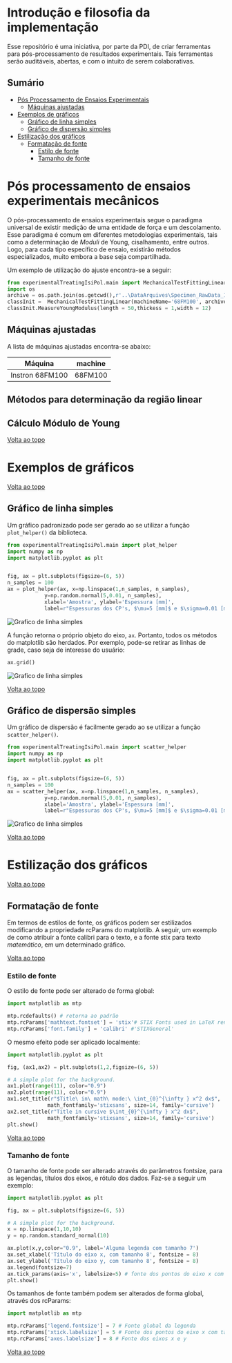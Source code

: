 # Introdução e filosofia da implementação

Esse repositório é uma iniciativa, por parte da PDI, de criar ferramentas para pós-processamento de resultados experimentais. Tais ferramentas serão auditáveis, abertas, e com o intuito de serem colaborativas.


## Sumário

- [Pós Processamento de Ensaios Experimentais](#pós-processamento-de-ensaios-experimentais)
    - [Máquinas ajustadas]()
- [Exemplos de gráficos](#exemplos-de-gráficos)
    - [Gráfico de linha simples](#gráfico-de-linha-simples)
    - [Gráfico de dispersão simples](#gráfico-de-dispersão-simples)
- [Estilização dos gráficos](#estilização-dos-gráficos)
    - [Formatação de fonte](#formatação-de-fonte)
        - [Estilo de fonte](#estilo-de-fonte)
        - [Tamanho de fonte](#tamanho-de-fonte)

# Pós processamento de ensaios experimentais mecânicos
O pós-processamento de ensaios experimentais segue o paradigma universal de existir medição de uma entidade de força e um descolamento. Esse paradigma é comum em diferentes metodologias experimentais, tais como a determinação de *Moduli* de Young, cisalhamento, entre outros. Logo, para cada tipo específico de ensaio, existirão métodos especializados, muito embora a base seja compartilhada. 

Um exemplo de utilização do ajuste encontra-se a seguir:

```python
from experimentalTreatingIsiPol.main import MechanicalTestFittingLinear
import os
archive = os.path.join(os.getcwd(),r'..\DataArquives\Specimen_RawData_1.csv')
classInit =  MechanicalTestFittingLinear(machineName='68FM100', archive_name=archive)
classInit.MeasureYoungModulus(length = 50,thickess = 1,width = 12)   
```

## Máquinas ajustadas
A lista de máquinas ajustadas encontra-se abaixo:

| Máquina         | machine |
|-----------------|---------|
| Instron 68FM100 | 68FM100 |

## Métodos para determinação da região linear
## Cálculo Módulo de Young
[Volta ao topo](#introdução-e-filosofia-da-implementação)
# Exemplos de gráficos
[Volta ao topo](#introdução-e-filosofia-da-implementação)

## Gráfico de linha simples
Um gráfico padronizado pode ser gerado ao se utilizar a função `plot_helper()` da biblioteca. 

```python
from experimentalTreatingIsiPol.main import plot_helper
import numpy as np
import matplotlib.pyplot as plt


fig, ax = plt.subplots(figsize=(6, 5))
n_samples = 100
ax = plot_helper(ax, x=np.linspace(1,n_samples, n_samples), 
            y=np.random.normal(5,0.01, n_samples), 
            xlabel='Amostra', ylabel='Espessura [mm]', 
            label=r"Espessuras dos CP's, $\mu=5 [mm]$ e $\sigma=0.01 [mm]$")
```

![Grafico de linha simples](/Exemples/grafico_simples.svg "Grafico de linha simples")

A função retorna o próprio objeto do eixo, `ax`. Portanto, todos os métodos do matplotlib são herdados. Por exemplo, pode-se retirar as linhas de grade, caso seja de interesse do usuário:

```python
ax.grid()
```

![Grafico de linha simples](/Exemples/grafico_linha_simples_sem_grid.svg "Grafico de linha simples")

[Volta ao topo](#introdução-e-filosofia-da-implementação)

## Gráfico de dispersão simples
Um gráfico de dispersão é facilmente gerado ao se utilizar a função `scatter_helper()`.

```python
from experimentalTreatingIsiPol.main import scatter_helper
import numpy as np
import matplotlib.pyplot as plt


fig, ax = plt.subplots(figsize=(6, 5))
n_samples = 100
ax = scatter_helper(ax, x=np.linspace(1,n_samples, n_samples), 
            y=np.random.normal(5,0.01, n_samples), 
            xlabel='Amostra', ylabel='Espessura [mm]', 
            label=r"Espessuras dos CP's, $\mu=5 [mm]$ e $\sigma=0.01 [mm]$")
```

![Grafico de linha simples](/Exemples/grafico_dispersao.svg "Grafico de Dispersão")

[Volta ao topo](#introdução-e-filosofia-da-implementação)
# Estilização dos gráficos
[Volta ao topo](#introdução-e-filosofia-da-implementação)

## Formatação de fonte 
Em termos de estilos de fonte, os gráficos podem ser estilizados modificando a propriedade rcParams do matplotlib. A seguir, um exemplo de como atribuir a fonte calibri para o texto, e a fonte stix para texto *matemático*, em um determinado gráfico.

[Volta ao topo](#introdução-e-filosofia-da-implementação)

### Estilo de fonte
O estilo de fonte pode ser alterado de forma global:

```python
import matplotlib as mtp

mtp.rcdefaults() # retorna ao padrão
mtp.rcParams['mathtext.fontset'] = 'stix'# STIX Fonts used in LaTeX rendering. 
mtp.rcParams['font.family'] = 'calibri' #'STIXGeneral'
```
O mesmo efeito pode ser aplicado localmente:


```python
import matplotlib.pyplot as plt

fig, (ax1,ax2) = plt.subplots(1,2,figsize=(6, 5))

# A simple plot for the background.
ax1.plot(range(11), color="0.9")
ax2.plot(range(11), color="0.9")
ax1.set_title(r"$Title\ in\ math\ mode:\ \int_{0}^{\infty } x^2 dx$",
             math_fontfamily='stixsans', size=14, family='cursive')
ax2.set_title(r"Title in cursive $\int_{0}^{\infty } x^2 dx$",
             math_fontfamily='stixsans', size=14, family='cursive')
plt.show()
```
[Volta ao topo](#introdução-e-filosofia-da-implementação)

### Tamanho de fonte

O tamanho de fonte pode ser alterado através do parâmetros fontsize, para as legendas, títulos dos eixos, e rótulo dos dados. Faz-se a seguir um exemplo:

```python
import matplotlib.pyplot as plt

fig, ax = plt.subplots(figsize=(6, 5))

# A simple plot for the background.
x = np.linspace(1,10,10)
y = np.random.standard_normal(10)

ax.plot(x,y,color="0.9", label='Alguma legenda com tamanho 7')
ax.set_xlabel('Título do eixo x, com tamanho 8', fontsize = 8)
ax.set_ylabel('Título do eixo y, com tamanho 8', fontsize = 8)
ax.legend(fontsize=7)
ax.tick_params(axis='x', labelsize=5) # fonte dos pontos do eixo x com tamanho 5
plt.show()
```

Os tamanhos de fonte também podem ser alterados de forma global, através dos rcParams:

```python
import matplotlib as mtp

mtp.rcParams['legend.fontsize'] = 7 # Fonte global da legenda
mtp.rcParams['xtick.labelsize'] = 5 # Fonte dos pontos do eixo x com tamanho 5
mtp.rcParams['axes.labelsize'] = 8 # Fonte dos eixos x e y
```
[Volta ao topo](#introdução-e-filosofia-da-implementação)


